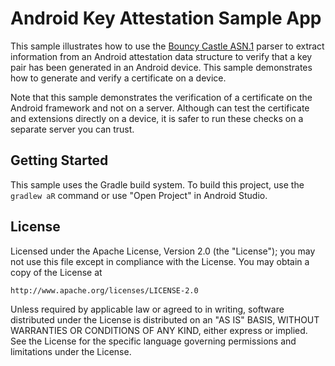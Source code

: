 Android Key Attestation Sample App
==============================

This sample illustrates how to use the [Bouncy Castle ASN.1][1] parser to extract information
from an Android attestation data structure to verify that a key pair has been
generated in an Android device. This sample demonstrates how to generate and verify a certificate on a device.

[1]: https://www.bouncycastle.org/


Note that this sample demonstrates the verification of a certificate on the Android framework and not
on a server. Although can test the certificate and extensions directly
on a device, it is safer to run these checks on a separate server you can trust.

Getting Started
---------------

This sample uses the Gradle build system. To build this project, use the
`gradlew aR` command or use "Open Project" in Android Studio.


License
-------

Licensed under the Apache License, Version 2.0 (the "License");
you may not use this file except in compliance with the License.
You may obtain a copy of the License at

    http://www.apache.org/licenses/LICENSE-2.0

Unless required by applicable law or agreed to in writing, software
distributed under the License is distributed on an "AS IS" BASIS,
WITHOUT WARRANTIES OR CONDITIONS OF ANY KIND, either express or implied.
See the License for the specific language governing permissions and
limitations under the License.
